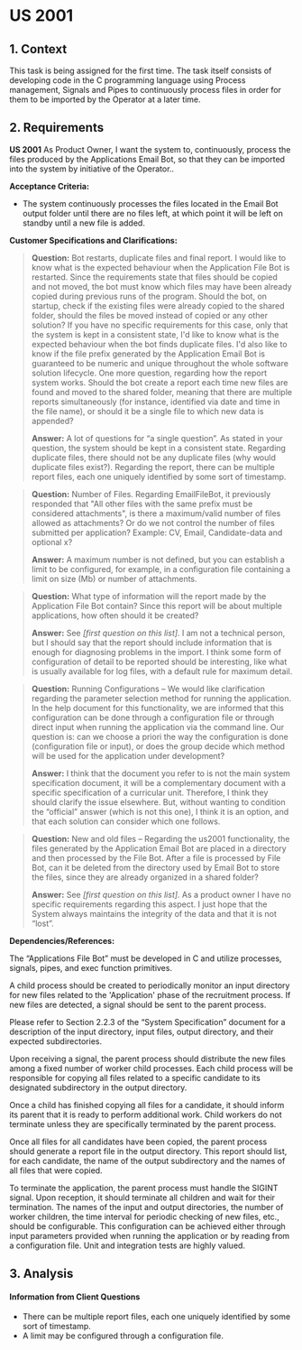 # US 2001


## 1. Context

This task is being assigned for the first time. 
The task itself consists of developing code in the C programming language using Process management, Signals and Pipes to continuously process files in order for them to be imported by the Operator at a later time.

## 2. Requirements


**US 2001**  As Product Owner, I want the system to, continuously, process the files produced by the Applications Email Bot, so that they can be imported into the system by initiative of the Operator..

**Acceptance Criteria:**

- The system continuously processes the files located in the Email Bot output folder until there are no files left, at which point it will be left on standby until a new file is added.


**Customer Specifications and Clarifications:**
> **Question:** Bot restarts, duplicate files and final report. I would like to know what is the expected behaviour when the Application File Bot is restarted. Since the requirements state that files should be copied and not moved, the bot must know which files may have been already copied during previous runs of the program. Should the bot, on startup, check if the existing files were already copied to the shared folder, should the files be moved instead of copied or any other solution? If you have no specific requirements for this case, only that the system is kept in a consistent state, I'd like to know what is the expected behaviour when the bot finds duplicate files. I'd also like to know if the file prefix generated by the Application Email Bot is guaranteed to be numeric and unique throughout the whole software solution lifecycle. One more question, regarding how the report system works. Should the bot create a report each time new files are found and moved to the shared folder, meaning that there are multiple reports simultaneously (for instance, identified via date and time in the file name), or should it be a single file to which new data is appended?
>
> **Answer:** A lot of questions for “a single question”. As stated in your question, the system should be kept in a consistent state. Regarding duplicate files, there should not be any duplicate files (why would duplicate files exist?). Regarding the report, there can be multiple report files, each one uniquely identified by some sort of timestamp.

> **Question:** Number of Files. Regarding EmailFileBot, it previously responded that "All other files with the same prefix must be considered attachments", is there a maximum/valid number of files allowed as attachments? Or do we not control the number of files submitted per application? Example: CV, Email, Candidate-data and optional x?
>
> **Answer:** A maximum number is not defined, but you can establish a limit to be configured, for example, in a configuration file containing a limit on size (Mb) or number of attachments.

> **Question:** What type of information will the report made by the Application File Bot contain? Since this report will be about multiple applications, how often should it be created?
>
> **Answer:** See *[first question on this list]*. I am not a technical person, but I should say that the report should include information that is enough for diagnosing problems in the import. I think some form of configuration of detail to be reported should be interesting, like what is usually available for log files, with a default rule for maximum detail.

> **Question:** Running Configurations – We would like clarification regarding the parameter selection method for running the application. In the help document for this functionality, we are informed that this configuration can be done through a configuration file or through direct input when running the application via the command line. Our question is: can we choose a priori the way the configuration is done (configuration file or input), or does the group decide which method will be used for the application under development?
>
> **Answer:** I think that the document you refer to is not the main system specification document, it will be a complementary document with a specific specification of a curricular unit. Therefore, I think they should clarify the issue elsewhere. But, without wanting to condition the “official” answer (which is not this one), I think it is an option, and that each solution can consider which one follows.

> **Question:** New and old files – Regarding the us2001 functionality, the files generated by the Application Email Bot are placed in a directory and then processed by the File Bot. After a file is processed by File Bot, can it be deleted from the directory used by Email Bot to store the files, since they are already organized in a shared folder?
>
> **Answer:** See *[first question on this list]*. As a product owner I have no specific requirements regarding this aspect. I just hope that the System always maintains the integrity of the data and that it is not “lost”.

[//]: # (> **Question:**)

[//]: # (>)

[//]: # (> **Answer:**)

**Dependencies/References:**

The “Applications File Bot” must be developed in C and utilize processes, signals,
pipes, and exec function primitives.

A child process should be created to periodically monitor an input directory for new
files related to the 'Application' phase of the recruitment process. If new files are
detected, a signal should be sent to the parent process.

Please refer to Section 2.2.3 of the “System Specification” document for a
description of the input directory, input files, output directory, and their expected
subdirectories.

Upon receiving a signal, the parent process should distribute the new files among a
fixed number of worker child processes. Each child process will be responsible for
copying all files related to a specific candidate to its designated subdirectory in the
output directory.

Once a child has finished copying all files for a candidate, it should inform its parent
that it is ready to perform additional work. Child workers do not terminate unless they
are specifically terminated by the parent process.

Once all files for all candidates have been copied, the parent process should
generate a report file in the output directory. This report should list, for each
candidate, the name of the output subdirectory and the names of all files that were
copied.

To terminate the application, the parent process must handle the SIGINT signal.
Upon reception, it should terminate all children and wait for their termination.
The names of the input and output directories, the number of worker children, the
time interval for periodic checking of new files, etc., should be configurable. This
configuration can be achieved either through input parameters provided when
running the application or by reading from a configuration file.
Unit and integration tests are highly valued.


## 3. Analysis

[//]: # (*In this section, the team should report the study/analysis/comparison that was done in order to take the best design decisions for the requirement. This section should also include supporting diagrams/artifacts &#40;such as domain model; use case diagrams, etc.&#41;,*)
#### Information from Client Questions
- There can be multiple report files, each one uniquely identified by some sort of timestamp.
- A limit may be configured through a configuration file.




[//]: # (## 4. Design)
[//]: # ()
[//]: # (*In this section, the team should present the solution design that was adopted to solve the requirement. This should include, at least, a diagram of the realization of the functionality &#40;e.g., sequence diagram&#41;, a class diagram &#40;presenting the classes that support the functionality&#41;, the identification and rational behind the applied design patterns and the specification of the main tests used to validate the functionality.*)
[//]: # ()
[//]: # (### 4.1. Realization)
[//]: # ()
[//]: # (### 4.2. Class Diagram)
[//]: # ()
[//]: # (![a class diagram]&#40;class-diagram-01.svg "A Class Diagram"&#41;)
[//]: # ()
[//]: # (### 4.3. Applied Patterns)
[//]: # ()
[//]: # (### 4.4. Tests)
[//]: # ()
[//]: # (Include here the main tests used to validate the functionality. Focus on how they relate to the acceptance criteria.)
[//]: # ()
[//]: # (**Test 1:** *Verifies that it is not possible to ...*)
[//]: # ()
[//]: # (**Refers to Acceptance Criteria:** G002.1)
[//]: # ()
[//]: # ()
[//]: # (```)
[//]: # (@Test&#40;expected = IllegalArgumentException.class&#41;)
[//]: # (public void ensureXxxxYyyy&#40;&#41; {)
[//]: # (	...)
[//]: # (})
[//]: # (````)
[//]: # ()
[//]: # (## 5. Implementation)
[//]: # ()
[//]: # (*In this section the team should present, if necessary, some evidences that the implementation is according to the design. It should also describe and explain other important artifacts necessary to fully understand the implementation like, for instance, configuration files.*)
[//]: # ()
[//]: # (*It is also a best practice to include a listing &#40;with a brief summary&#41; of the major commits regarding this requirement.*)
[//]: # ()
[//]: # (## 6. Integration/Demonstration)
[//]: # ()
[//]: # (*In this section the team should describe the efforts realized in order to integrate this functionality with the other parts/components of the system*)
[//]: # ()
[//]: # (*It is also important to explain any scripts or instructions required to execute and demonstrate this functionality*)
[//]: # ()
[//]: # (## 7. Observations)
[//]: # ()
[//]: # (*This section should be used to include any content that does not fit any of the previous sections.*)
[//]: # ()
[//]: # (*The team should present here, for instance, a critical perspective on the developed work including the analysis of alternative solutions or related works*)
[//]: # ()
[//]: # (*The team should include in this section statements/references regarding third party works that were used in the development this work.*)